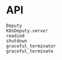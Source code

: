 # API

```@docs
Deputy
K8sDeputy.serve!
readied
shutdown
graceful_terminator
graceful_terminate
```

